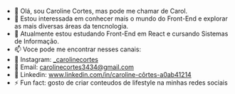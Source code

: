 - 👋 Olá, sou Caroline Cortes, mas pode me chamar de Carol. 
- 👀 Estou interessada em conhecer mais o mundo do Front-End e explorar as mais diversas áreas da tencnologia. 
- 🌱 Atualmente estou estudando Front-End em React e cursando Sistemas de Informação. 
- 📫 Voce pode me encontrar nesses canais: 
- 📲 Instagram: [_carolinecortes](https://www.instagram.com/_carolinecortes/)
- 📲 Email: carolinecortes3434@gmail.com
- 📲 Linkedin: www.linkedin.com/in/caroline-côrtes-a0ab41214
- ⚡ Fun fact: gosto de criar conteudos de lifestyle na minhas redes sociais 


